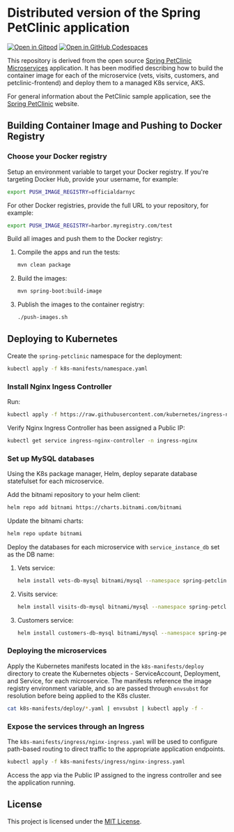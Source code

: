 # Distributed version of the Spring PetClinic application

[![Open in Gitpod](https://gitpod.io/button/open-in-gitpod.svg)](https://gitpod.io/#https://github.com/officialdarnyc/spring-petclinic-microservices) [![Open in GitHub Codespaces](https://github.com/codespaces/badge.svg)](https://github.com/codespaces/new?hide_repo_select=true&ref=main&repo=7517918)

This repository is derived from the open source [Spring PetClinic Microservices](https://github.com/spring-petclinic/spring-petclinic-microservices) application. It has been modified describing how to build the container image for each of the microservice (vets, visits, customers, and petclinic-frontend) and deploy them to a managed K8s service, AKS.

For general information about the PetClinic sample application, see the [Spring PetClinic](https://spring-petclinic.github.io/) website.


## Building Container Image and Pushing to Docker Registry

### Choose your Docker registry

Setup an environment variable to target your Docker registry. If you're targeting Docker Hub, provide your username, for example:

```bash
export PUSH_IMAGE_REGISTRY=officialdarnyc
```

For other Docker registries, provide the full URL to your repository, for example:

```bash
export PUSH_IMAGE_REGISTRY=harbor.myregistry.com/test
```

Build all images and push them to the Docker registry:

1. Compile the apps and run the tests:

    ```bash
    mvn clean package
    ```
2. Build the images:

    ```bash
    mvn spring-boot:build-image
    ```

3. Publish the images to the container registry:

    ```bash
    ./push-images.sh
    ```

## Deploying to Kubernetes

Create the `spring-petclinic` namespace for the deployment:

```bash
kubectl apply -f k8s-manifests/namespace.yaml
```

### Install Nginx Ingess Controller

Run:

```bash
kubectl apply -f https://raw.githubusercontent.com/kubernetes/ingress-nginx/controller-v1.3.0/deploy/static/provider/cloud/deploy.yaml
```

Verify Nginx Ingress Controller has been assigned a Public IP:

```bash
kubectl get service ingress-nginx-controller -n ingress-nginx
```

### Set up MySQL databases

Using the K8s package manager, Helm, deploy separate database statefulset for each microservice.

Add the bitnami repository to your helm client:

```bash
helm repo add bitnami https://charts.bitnami.com/bitnami
```

Update the bitnami charts:

```bash
helm repo update bitnami
```

Deploy the databases for each microservice with `service_instance_db` set as the DB name:

1. Vets service:
    ```bash
    helm install vets-db-mysql bitnami/mysql --namespace spring-petclinic --set auth.database=service_instance_db
    ```
2. Visits service:
    ```bash
    helm install visits-db-mysql bitnami/mysql --namespace spring-petclinic --set auth.database=service_instance_db
    ```
3. Customers service:
    ```bash
    helm install customers-db-mysql bitnami/mysql --namespace spring-petclinic --set auth.database=service_instance_db
    ```

### Deploying the microservices

Apply the Kubernetes manifests located in the `k8s-manifests/deploy` directory to create the Kubernetes objects - ServiceAccount, Deployment, and Service, for each microservice. The manifests reference the image registry environment variable, and so are passed through `envsubst` for resolution before being applied to the K8s cluster.

```bash
cat k8s-manifests/deploy/*.yaml | envsubst | kubectl apply -f -
```

### Expose the services through an Ingress

The `k8s-manifests/ingress/nginx-ingress.yaml` will be used to configure path-based routing to direct traffic to the appropriate application endpoints.

```bash
kubectl apply -f k8s-manifests/ingress/nginx-ingress.yaml
```

Access the app via the Public IP assigned to the ingress controller and see the application running.


## License
This project is licensed under the [MIT License](LICENSE).

